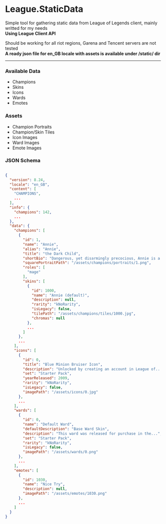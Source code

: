 # League.StaticData
Simple tool for gathering static data from League of Legends client, mainly writted for my needs\
**Using League Client API**

Should be working for all riot regions, Garena and Tencent servers are not tested\
**A ready json file for en_GB locale with assets is available under /static/ dir**

---

### Available Data
* Champions
* Skins
* Icons
* Wards
* Emotes

### Assets
* Champion Portraits
* Champion/Skin Tiles
* Icon Images
* Ward Images 
* Emote Images

### JSON Schema

```json

{
  "version": 8.24,
  "locale": "en_GB",
  "content": [
    "CHAMPIONS",
    ...
  ],
  "info": {
    "champions": 142,
    ...
  },
  "data": {
    "champions": [
      {
        "id": 1,
        "name": "Annie",
        "alias": "Annie",
        "title": "the Dark Child",
        "shortBio": "Dangerous, yet disarmingly precocious, Annie is a child mage with...",
        "squarePortraitPath": "/assets/champions/portraits/1.png",
        "roles": [
          "mage"
        ],
        "skins": [
          {
            "id": 1000,
            "name": "Annie (default)",
            "description": null,
            "rarity": "kNoRarity",
            "isLegacy": false,
            "tilePath": "/assets/champions/tiles/1000.jpg",
            "chromas": null
          },
          ...
        ]
      },
      ...
    ],
    "icons": [
      {
        "id": 0,
        "title": "Blue Minion Bruiser Icon",
        "description": "Unlocked by creating an account in League of...",
        "set": "Starter Pack",
        "yearReleased": 2009,
        "rarity": "kNoRarity",
        "isLegacy": false,
        "imagePath": "/assets/icons/0.jpg"
      },
      ...
    ],
    "wards": [
      {
        "id": 0,
        "name": "Default Ward",
        "defaultDescription": "Base Ward Skin",
        "description": "This ward was released for purchase in the...",
        "set": "Starter Pack",
        "rarity": "kNoRarity",
        "isLegacy": false,
        "imagePath": "/assets/wards/0.png"
      },
      ...
    ],
    "emotes": [
      {
        "id": 1030,
        "name": "Nice Try",
        "description": null,
        "imagePath": "/assets/emotes/1030.png"
      },
      ...
    ]
  }
}
```
